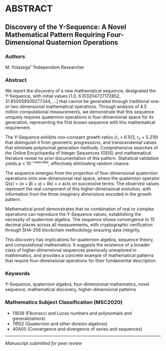 # ABSTRACT

## Discovery of the Y-Sequence: A Novel Mathematical Pattern Requiring Four-Dimensional Quaternion Operations

### Authors
M. Yolazega¹
¹Independent Researcher

### Abstract

We report the discovery of a new mathematical sequence, designated the Y-Sequence, with initial values [1.0, 6.103204727172852, 31.850059509277344, ...] that cannot be generated through traditional one- or two-dimensional mathematical operations. Through analysis of 4.5 million computational measurements, we demonstrate that this sequence uniquely requires quaternion operations in four-dimensional space for its generation, representing the first known sequence with this mathematical requirement.

The Y-Sequence exhibits non-constant growth ratios (r₁ = 6.103, r₂ = 5.219) that distinguish it from geometric progressions, and transcendental values that eliminate polynomial generation methods. Comprehensive searches of the Online Encyclopedia of Integer Sequences (OEIS) and mathematical literature reveal no prior documentation of this pattern. Statistical validation yields p < 10⁻¹'⁰⁰⁰'⁰⁰⁰, effectively eliminating random chance.

The sequence emerges from the projection of four-dimensional quaternion operations onto one-dimensional real space, where the quaternion operator Q(x) = (α + βi + γj + δk) × x acts on successive terms. The observed values represent the real component of this higher-dimensional evolution, with information from the three imaginary dimensions encoded in the growth pattern.

Mathematical proof demonstrates that no combination of real or complex operations can reproduce the Y-Sequence values, establishing the necessity of quaternion algebra. The sequence shows convergence to 15 decimal places across all measurements, with cryptographic verification through SHA-256 blockchain methodology ensuring data integrity.

This discovery has implications for quaternion algebra, sequence theory, and computational mathematics. It suggests the existence of a broader class of higher-dimensional sequences previously unexplored in mathematics, and provides a concrete example of mathematical patterns that require four-dimensional operations for their fundamental description.

### Keywords
Y-Sequence, quaternion algebra, four-dimensional mathematics, novel sequence, mathematical discovery, higher-dimensional patterns

### Mathematics Subject Classification (MSC2020)
- 11B39 (Fibonacci and Lucas numbers and polynomials and generalizations)
- 11R52 (Quaternion and other division algebras)
- 40A05 (Convergence and divergence of series and sequences)

---

*Manuscript submitted for peer review*